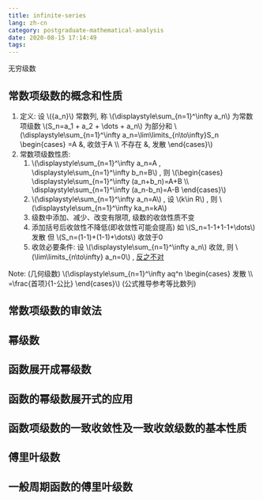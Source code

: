```yaml
---
title: infinite-series
lang: zh-cn
category: postgraduate-mathematical-analysis
date: 2020-08-15 17:14:49
tags:
---
```


无穷级数

<!-- more -->

## 常数项级数的概念和性质

1. 定义: 
   设 \\(\{a_n\}\\) 常数列, 称 \\(\displaystyle\sum_{n=1}^\infty a_n\\) 为常数项级数
   \\(S_n=a_1 + a_2 + \dots + a_n\\) 为部分和
   \\(\displaystyle\sum_{n=1}^\infty a_n=\lim\limits_{n\to\infty}S_n \begin{cases} =A &, 收敛于A \\\ 不存在 &, 发散  \end{cases}\\)
2. 常数项级数性质:
   1. \\(\displaystyle\sum_{n=1}^\infty a_n=A , \displaystyle\sum_{n=1}^\infty b_n=B\\) , 则 \\(\begin{cases} \displaystyle\sum_{n=1}^\infty (a_n+b_n)=A+B \\\ \displaystyle\sum_{n=1}^\infty (a_n-b_n)=A-B \end{cases}\\)
   2. \\(\displaystyle\sum_{n=1}^\infty a_n=A\\) , 设 \\(k\in R\\) , 则 \\(\displaystyle\sum_{n=1}^\infty ka_n=kA\\)
   3. 级数中添加、减少、改变有限项, 级数的收敛性质不变
   4. 添加括号后收敛性不降低(即收敛性可能会提高)
      如 \\(S_n=1-1+1-1+\dots\\) 发散
      但 \\(S_n=(1-1)+(1-1)+\dots\\) 收敛于0
   5. 收敛必要条件: 设 \\(\displaystyle\sum_{n=1}^\infty a_n\\) 收敛, 则 \\(\lim\limits_{n\to\infty} a_n=0\\) , <u>反之不对</u>

Note: (几何级数) \\(\displaystyle\sum_{n=1}^\infty aq^n \begin{cases} 发散 \\\ =\frac{首项}{1-公比} \end{cases}\\) (公式推导参考等比数列)

## 常数项级数的审敛法

## 幂级数

## 函数展开成幂级数

## 函数的幂级数展开式的应用

## 函数项级数的一致收敛性及一致收敛级数的基本性质

## 傅里叶级数

## 一般周期函数的傅里叶级数